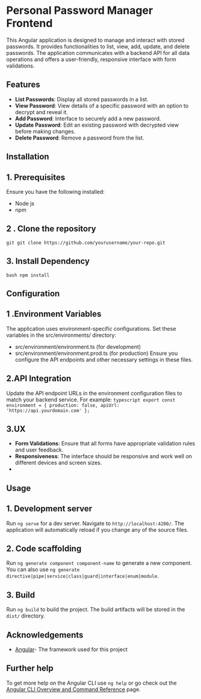 # Personal Password Manager Frontend 
This Angular application is designed to manage and interact with stored passwords. It provides functionalities to list, view, add, update, and delete passwords. The application communicates with a backend API for all data operations and offers a user-friendly, responsive interface with form validations.


## Features 
- **List Passwords**: Display all stored passwords in a list.
- **View Password**: View details of a specific password with an option to decrypt and reveal it.
- **Add Password**: Interface to securely add a new password.
- **Update Password**: Edit an existing password with decrypted view before making changes.
- **Delete Password**: Remove a password from the list.
## Installation 
## 1. Prerequisites
Ensure you have the following installed: 
- Node js
- npm
## 2 . Clone the repository 
```git git clone https://github.com/yourusername/your-repo.git ```

## 3. Install Dependency 
``` bash npm install ``` 
## Configuration 
## 1 .Environment Variables 
The application uses environment-specific configurations. Set these variables in the src/environments/ directory: 
- src/environment/environment.ts (for development)
- src/environment/environment.prod.ts (for production)
 Ensure you configure the API endpoints and other necessary settings in these files.

## 2.API Integration
Update the API endpoint URLs in the environment configuration files to match your backend service. For example: 
```typescript export const environment = { production: false, apiUrl: 'https://api.yourdomain.com' }; ```

## 3.UX
- **Form Validations**: Ensure that all forms have appropriate validation rules and user feedback.
- **Responsiveness**: The interface should be responsive and work well on different devices and screen sizes.
- 

## Usage 
## 1. Development server

Run `ng serve` for a dev server. Navigate to `http://localhost:4200/`. The application will automatically reload if you change any of the source files.

## 2. Code scaffolding

Run `ng generate component component-name` to generate a new component. You can also use `ng generate directive|pipe|service|class|guard|interface|enum|module`.

## 3. Build

Run `ng build` to build the project. The build artifacts will be stored in the `dist/` directory.


## Acknowledgements
- [Angular](https://angular.dev/)- The framework used for this project

## Further help

To get more help on the Angular CLI use `ng help` or go check out the [Angular CLI Overview and Command Reference](https://angular.io/cli) page.
